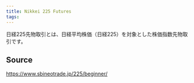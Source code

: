 ```yaml
---
title: Nikkei 225 Futures
tags: 
---
```


日経225先物取引とは、日経平均株価（日経225）を対象とした株価指数先物取引です。

## Source
https://www.sbineotrade.jp/225/beginner/